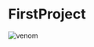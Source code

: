 # FirstProject
![venom](https://capsule-render.vercel.app/api?type=venom&height=200&text=Hello%20World!&fontSize=70&color=0:8871e5,100:b678c4&stroke=b678c4)
